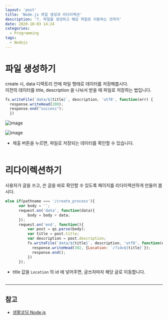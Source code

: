 ```yaml
---
layout: 'post'
title: 'Node.js 파일 생성과 리다이렉션'
description: '7. 파일을 생성하고 해당 파일로 이동하는 것까지'
date: 2020-10-03 14:24
categories:
  - Programming
tags:
  - Nodejs
---
```



# 파일 생성하기
create 시, data 디렉토리 안에 파일 형태로 데이터를 저장해봅시다.   
이전의 데이터를 title, description 을 나눠서 받을 때 파일로 저장하는 법입니다. 


```javascript
fs.writeFile(`data/${title}`, description, 'utf8', function(err) {
  response.writeHead(200);
  response.end("success");
  })
```


![image](https://user-images.githubusercontent.com/57790541/94995993-e2be5300-05dc-11eb-8c05-d0ea9936a3bd.png)


![image](https://user-images.githubusercontent.com/57790541/94996001-ed78e800-05dc-11eb-96d2-9f8afbc754ed.png)
* 제출 버튼을 누르면, 파일로 저장되는 데이터를 확인할 수 있습니다. 
<br/><br/>


# 리다이렉션하기
사용자가 글을 쓰고, 쓴 글을 바로 확인할 수 있도록 페이지를 리다이렉션하게 만들어 봅시다.   


```javascript
else if(pathname === '/create_process'){
      var body = '';
      request.on('data', function(data){
          body = body + data;
      });
      request.on('end', function(){
          var post = qs.parse(body);
          var title = post.title;
          var description = post.description;
          fs.writeFile(`data/${title}`, description, 'utf8', function(err){
            response.writeHead(302, {Location: `/?id=${title}`});
            response.end();
          })
      });
```
* title 값을 `Location` 의 id 에 넣어주면, 글쓰자마자 해당 글로 이동합니다. 
<br/><br/>


***
## 참고
* [생활코딩 Node.js](https://opentutorials.org/course/3332)
